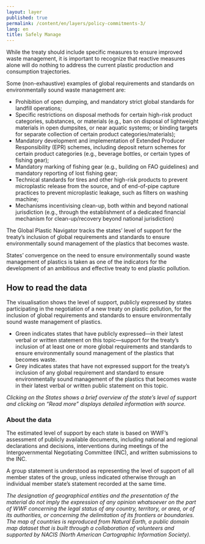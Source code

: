 ```yaml
---
layout: layer
published: true
permalink: /content/en/layers/policy-commitments-3/
lang: en
title: Safely Manage
---
```


While the treaty should include specific measures to ensure improved waste management, it is important to recognize that reactive measures alone will do nothing to address the current plastic production and consumption trajectories.

Some (non-exhaustive) examples of global requirements and standards on environmentally sound waste management are:

* Prohibition of open dumping, and mandatory strict global standards for landfill operations;
* Specific restrictions on disposal methods for certain high-risk product categories, substances, or materials (e.g., ban on disposal of lightweight materials in open dumpsites, or near aquatic systems; or binding targets for separate collection of certain product categories/materials);
* Mandatory development and implementation of Extended Producer Responsibility (EPR) schemes, including deposit return schemes for certain product categories (e.g., beverage bottles, or certain types of fishing gear);
* Mandatory marking of fishing gear (e.g., building on FAO guidelines) and mandatory reporting of lost fishing gear;
* Technical standards for tires and other high-risk products to prevent microplastic release from the source, and of end-of-pipe capture practices to prevent microplastic leakage, such as filters on washing machine;
* Mechanisms incentivising clean-up, both within and beyond national jurisdiction (e.g., through the establishment of a dedicated financial mechanism for clean-up/recovery beyond national jurisdiction)

The Global Plastic Navigator tracks the states’ level of support for the treaty’s inclusion of global requirements and standards to ensure environmentally sound management of the plastics that becomes waste.

States’ convergence on the need to ensure environmentally sound waste management of plastics is taken as one of the indicators for the development of an ambitious and effective treaty to end plastic pollution.



## How to read the data

The visualisation shows the level of support, publicly expressed by states participating in the negotiation of a new treaty on plastic pollution, for the inclusion of global requirements and standards to ensure environmentally sound waste management of plastics. 

* Green indicates states that have publicly expressed—in their latest verbal or written statement on this topic—support for the treaty’s inclusion of at least one or more global requirements and standards to ensure environmentally sound management of the plastics that becomes waste.
* Grey indicates states that have not expressed support for the treaty’s inclusion of any global requirement and standard to ensure environmentally sound management of the plastics that becomes waste in their latest verbal or written public statement on this topic.

_Clicking on the States shows a brief overview of the state’s level of support and clicking on “Read more” displays detailed information with source._

### About the data

The estimated level of support by each state is based on WWF’s assessment of publicly available documents, including national and regional declarations and decisions, interventions during meetings of the Intergovernmental Negotiating Committee (INC), and written submissions to the INC.

A group statement is understood as representing the level of support of all member states of the group, unless indicated otherwise through an individual member state’s statement recorded at the same time.

_The designation of geographical entities and the presentation of the material do not imply the expression of any opinion whatsoever on the part of WWF concerning the legal status of any country, territory, or area, or of its authorities, or concerning the delimitation of its frontiers or boundaries. The map of countries is reproduced from Natural Earth, a public domain map dataset that is built through a collaboration of volunteers and supported by NACIS (North American Cartographic Information Society)._
